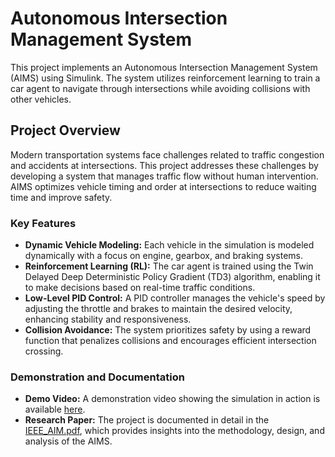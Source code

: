 # Autonomous Intersection Management System

This project implements an Autonomous Intersection Management System (AIMS) using Simulink. The system utilizes reinforcement learning to train a car agent to navigate through intersections while avoiding collisions with other vehicles.

## Project Overview

Modern transportation systems face challenges related to traffic congestion and accidents at intersections. This project addresses these challenges by developing a system that manages traffic flow without human intervention. AIMS optimizes vehicle timing and order at intersections to reduce waiting time and improve safety.

### Key Features

- **Dynamic Vehicle Modeling:** Each vehicle in the simulation is modeled dynamically with a focus on engine, gearbox, and braking systems.
- **Reinforcement Learning (RL):** The car agent is trained using the Twin Delayed Deep Deterministic Policy Gradient (TD3) algorithm, enabling it to make decisions based on real-time traffic conditions.
- **Low-Level PID Control:** A PID controller manages the vehicle's speed by adjusting the throttle and brakes to maintain the desired velocity, enhancing stability and responsiveness.
- **Collision Avoidance:** The system prioritizes safety by using a reward function that penalizes collisions and encourages efficient intersection crossing.

### Demonstration and Documentation

- **Demo Video:** A demonstration video showing the simulation in action is available [here](demo_video.mp4).
- **Research Paper:** The project is documented in detail in the [IEEE_AIM.pdf](IEEE_AIM.pdf), which provides insights into the methodology, design, and analysis of the AIMS. 
